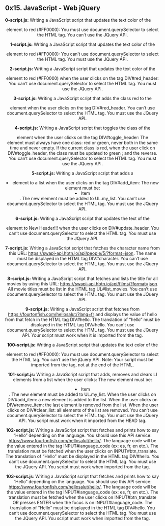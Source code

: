 ## 0x15. JavaScript - Web jQuery


**0-script.js:** Writing a JavaScript script that updates the text color of the <header> element to red (#FF0000):
You must use document.querySelector to select the HTML tag.
You can’t use the JQuery API.


**1-script.js:** Writing a JavaScript script that updates the text color of the <header> element to red (#FF0000):
You can’t use document.querySelector to select the HTML tag.
You must use the JQuery API.


**2-script.js:** Writing a JavaScript script that updates the text color of the <header> element to red (#FF0000) when the user clicks on the tag DIV#red_header:
You can’t use document.querySelector to select the HTML tag.
You must use the JQuery API.


**3-script.js:** Writing a JavaScript script that adds the class red to the <header> element when the user clicks on the tag DIV#red_header.
You can’t use document.querySelector to select the HTML tag.
You must use the JQuery API.


**4-script.js:** Writing a JavaScript script that toggles the class of the <header> element when the user clicks on the tag DIV#toggle_header:
The <header> element must always have one class: red or green, never both in the same time and never empty.
If the current class is red, when the user click on DIV#toggle_header, the class must be updated to green ; and the reverse.
You can’t use document.querySelector to select the HTML tag.
You must use the JQuery API.


**5-script.js:** Writing a JavaScript script that adds a <li> element to a list when the user clicks on the tag DIV#add_item:
The new element must be: <li>Item</li>.
The new element must be added to UL.my_list.
You can’t use document.querySelector to select the HTML tag.
You must use the JQuery API.


**6-script.js:** Writing a JavaScript script that updates the text of the <header> element to New Header!!! when the user clicks on DIV#update_header.
You can’t use document.querySelector to select the HTML tag.
You must use the JQuery API.


**7-script.js:** Writing a JavaScript script that fetches the character name from this URL: https://swapi-api.hbtn.io/api/people/5/?format=json.
The name must be displayed in the HTML tag DIV#character.
You can’t use document.querySelector to select the HTML tag.
You must use the JQuery API.


**8-script.js:** Writing a JavaScript script that fetches and lists the title for all movies by using this URL: https://swapi-api.hbtn.io/api/films/?format=json.
All movie titles must be list in the HTML tag UL#list_movies.
You can’t use document.querySelector to select the HTML tag.
You must use the JQuery API.


**9-script.js:** Writing a JavaScript script that fetches from https://fourtonfish.com/hellosalut/?lang=fr and displays the value of hello from that fetch in the HTML tag DIV#hello.
The translation of “hello” must be displayed in the HTML tag DIV#hello.
You can’t use document.querySelector to select the HTML tag.
You must use the JQuery API.
Your script must work when it is imported from the <head> tag.


**100-script.js:** Writing a JavaScript script that updates the text color of the <header> element to red (#FF0000):
You must use document.querySelector to select the HTML tag.
You can’t use the jQuery API.
Note: Your script must be imported from the <head> tag, not at the end of the HTML.


**101-script.js:** Writing a JavaScript script that adds, removes and clears LI elements from a list when the user clicks:
The new element must be: <li>Item</li>.
The new element must be added to UL.my_list.
When the user clicks on DIV#add_item: a new element is added to the list.
When the user clicks on DIV#remove_item: the last element is removed from the list.
When the user clicks on DIV#clear_list: all elements of the list are removed.
You can’t use document.querySelector to select the HTML tag.
You must use the JQuery API.
You script must work when it imported from the HEAD tag.


**102-script.js:** Writing a JavaScript script that fetches and prints how to say “Hello” depending on the language.
You should use this API service: https://www.fourtonfish.com/hellosalut/hello/.
The language code will be the value entered in the tag INPUT#language_code (ex: es, fr, en etc.).
The translation must be fetched when the user clicks on INPUT#btn_translate.
The translation of “Hello” must be displayed in the HTML tag DIV#hello.
You can’t use document.querySelector to select the HTML tag.
You must use the JQuery API.
You script must work when imported from the <head> tag.


**103-script.js**: Writing a JavaScript script that fetches and prints how to say “Hello” depending on the language.
You should use this API service: https://www.fourtonfish.com/hellosalut/hello/.
The language code will be the value entered in the tag INPUT#language_code (ex: es, fr, en etc.).
The translation must be fetched when the user clicks on INPUT#btn_translate OR presses ENTER when the focus is on INPUT#language_code.
The translation of “Hello” must be displayed in the HTML tag DIV#hello.
You can’t use document.querySelector to select the HTML tag.
You must use the JQuery API.
You script must work when imported from the <head> tag.
